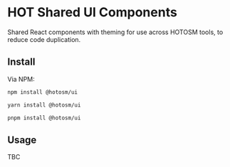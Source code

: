 # HOT Shared UI Components

Shared React components with theming for use across HOTOSM tools,
to reduce code duplication.

## Install

Via NPM:

```bash
npm install @hotosm/ui

yarn install @hotosm/ui

pnpm install @hotosm/ui
```

## Usage

TBC
